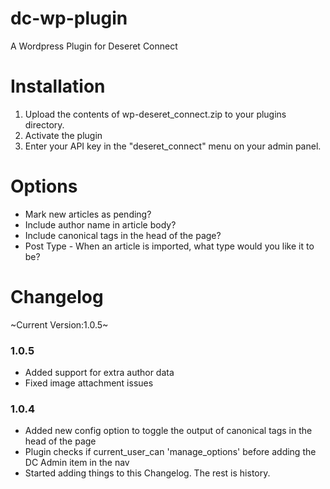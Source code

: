 dc-wp-plugin
============

A Wordpress Plugin for Deseret Connect

Installation
============
1. Upload the contents of wp-deseret_connect.zip to your plugins directory.
2. Activate the plugin
3. Enter your API key in the "deseret_connect" menu on your admin panel.

Options
============
* Mark new articles as pending?
* Include author name in article body?
* Include canonical tags in the head of the page?
* Post Type - When an article is imported, what type would you like it to be?

Changelog
============
~Current Version:1.0.5~

### 1.0.5
* Added support for extra author data
* Fixed image attachment issues

### 1.0.4
* Added new config option to toggle the output of canonical tags in the head of the page
* Plugin checks if current_user_can 'manage_options' before adding the DC Admin item in the nav
* Started adding things to this Changelog. The rest is history.
